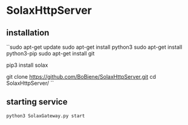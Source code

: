 # SolaxHttpServer

## installation
``sudo apt-get update
sudo apt-get install python3
sudo apt-get install python3-pip
sudo apt-get install git

pip3 install solax

git clone https://github.com/BoBiene/SolaxHttpServer.git
cd SolaxHttpServer/
``

## starting service
``python3 SolaxGateway.py start``